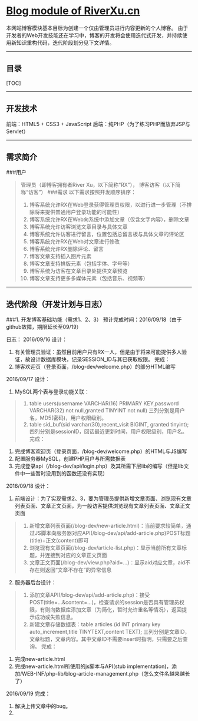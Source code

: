 [Blog module of RiverXu.cn][1]
===================

本网站博客模块基本目标为创建一个仅由管理员进行内容更新的个人博客。
由于开发者的Web开发技能还在学习中，博客的开发将会使用迭代式开发，并持续使用新知识重构代码，迭代阶段划分见下文详情。

----------
目录
-----------------
[TOC]

------------

开发技术
-------------
前端：HTML5 + CSS3 + JavaScript
后端：纯PHP（为了练习PHP而放弃JSP与Servlet）

-----------
需求简介
-------------
###用户
> 管理员（即博客拥有者River Xu，以下简称“RX”）， 博客访客（以下简称“访客”）
###需求
> 以下需求按照开发顺序排序：
> 1. 博客系统允许RX在Web登录获得管理员权限，以进行进一步管理（不排除将来提供普通用户登录功能的可能性）
> 2. 博客系统允许RX在Web向系统中添加文章（仅含文字内容），删除文章
> 3. 博客系统允许访客浏览文章目录与具体文章
> 4. 博客系统允许访客进行留言，位置包括总留言板与具体文章的评论区
> 5. 博客系统允许RX在Web对文章进行修改
> 6. 博客系统允许RX删除评论、留言
> 7. 博客文章支持插入图片元素
> 8. 博客文章支持排版元素（包括字体、字号等）
> 9. 博客系统为访客在文章目录处提供文章预览
> 9. 博客文章支持更多多媒体元素（包括音乐、视频等）



------------
迭代阶段（开发计划与日志）
-------------
###1. 开发博客基础功能（需求1、2、3）
预计完成时间：2016/09/18（由于github故障，期限延长至09/19）

日志：
2016/09/16
设计：
1. 有关管理员验证：虽然目前用户只有RX一人，但是由于将来可能提供多人验证，故设计数据库模块，记录SESSION_ID与其已获取权限。
完成：
1. 博客欢迎页（登录页面，/blog-dev/welcome.php）的部分HTML编写

2016/09/17
设计：
1. MySQL两个表与登录功能关联：
> 1. table users(username VARCHAR(16) PRIMARY KEY,password VARCHAR(32) not null,granted TINYINT not null) 三列分别是用户名，MD5(密码)，用户权限级别。
> 2. table sid_buf(sid varchar(30),recent_visit BIGINT, granted tinyint); 四列分别是sessionID，回话最近更新时间，用户权限级别，用户名。
完成：
1. 完成博客欢迎页（登录页面，/blog-dev/welcome.php）的HTML与JS编写
2. 配置服务器MySQL，创建PHP用户与所需数据表
3. 完成登录api（/blog-dev/api/login.php）及其所需下层lib的编写（但是lib文件中一些暂时没用到的函数还没有实现）

2016/09/18
设计：
1. 前端设计：为了实现需求2、3，要为管理员提供新增文章页面、浏览现有文章列表页面、文章正文页面，为一般访客提供浏览现有文章列表页面、文章正文页面
> 1. 新增文章列表页面(/blog-dev/new-article.html)：当前要求较简单，通过JS脚本向服务器对应API(/blog-dev/api/add-article.php)POST标题(title)+正文(content)即可
> 2. 浏览现有文章页面(/blog-dev/article-list.php)：显示当前所有文章标题，并连接到对应的文章正文页面
> 3. 文章正文页面(/blog-dev/view.php?aid=...)：显示aid对应文章，aid不存在则返回“文章不存在”的异常信息
2. 服务器后台设计：
> 1. 添加文章API(/blog-dev/api/add-article.php)：接受POST(title=...&content=...)，检查请求的session是否具有管理员权限，有则向数据库添加文章（为简化，暂时允许重名等情况），返回提示成功或失败信息。
> 2. 新建文章存储数据表：table articles (id INT primary key auto_increment,title TINYTEXT,content TEXT); 三列分别是文章ID，文章标题，文章内容。其中文章ID不需要insert时指明，只需要之后查询。
完成：
1. 完成new-article.html
2. 完成new-article.html所使用的js脚本与API(stub implementation)，添加/WEB-INF/php-lib/blog-article-management.php（怎么文件名越来越长了）

2016/09/19
完成：
1. 解决上传文章中的bug。
2.




  [1]: http://riverxu.cn/blog-dev
